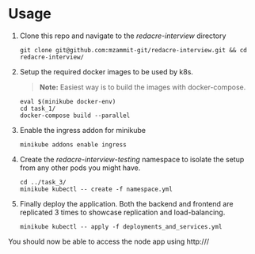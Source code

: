 # Usage

1. Clone this repo and navigate to the *redacre-interview* directory
   ```
   git clone git@github.com:mzammit-git/redacre-interview.git && cd redacre-interview/
   ```

2. Setup the required docker images to be used by k8s.
   > **Note:** Easiest way is to build the images with docker-compose.
   ```
   eval $(minikube docker-env)
   cd task_1/
   docker-compose build --parallel
   ```

3. Enable the ingress addon for minikube
   ``` 
   minikube addons enable ingress 
   ```
4. Create the *redacre-interview-testing* namespace to isolate the setup from any other pods you might have.
   ```
   cd ../task_3/
   minikube kubectl -- create -f namespace.yml
   ```
5. Finally deploy the application. Both the backend and frontend are replicated 3 times to showcase replication and load-balancing.
   ```
   minikube kubectl -- apply -f deployments_and_services.yml
   ```

You should now be able to access the node app using http://<ip-of-your-machine>/
